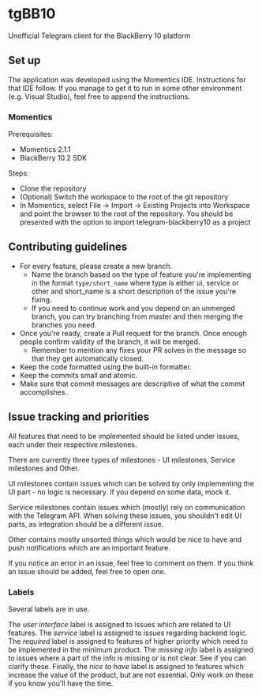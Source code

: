 tgBB10
======

Unofficial Telegram client for the BlackBerry 10 platform

## Set up

The application was developed using the Momentics IDE. Instructions for that IDE follow. If you manage to get it to run in some other environment (e.g. Visual Studio), feel free to append the instructions.

### Momentics

Prerequisites:

* Momentics 2.1.1
* BlackBerry 10.2 SDK

Steps:

* Clone the repository
* (Optional) Switch the workspace to the root of the git repository
* In Momentics, select File -> Import -> Existing Projects into Workspace and point the browser to the root of the repository. You should be presented with the option to import telegram-blackberry10 as a project

## Contributing guidelines

* For every feature, please create a new branch.
    * Name the branch based on the type of feature you're implementing in the format `type/short_name` where type is either ui, service or other and short_name is a short description of the issue you're fixing.
    * If you need to continue work and you depend on an unmerged branch, you can try branching from master and then merging the branches you need.
* Once you're ready, create a Pull request for the branch. Once enough people confirm validity of the branch, it will be merged.
	* Remember to mention any fixes your PR solves in the message so that they get automatically closed.
* Keep the code formatted using the built-in formatter.
* Keep the commits small and atomic.
* Make sure that commit messages are descriptive of what the commit accomplishes.

## Issue tracking and priorities

All features that need to be implemented should be listed under issues, each under their respective milestones.

There are currently three types of milestones - UI milestones, Service milestones and Other.

UI milestones contain issues which can be solved by only implementing the UI part - no logic is necessary. If you depend on some data, mock it.

Service milestones contain issues which (mostly) rely on communication with the Telegram API. When solving these issues, you shouldn't edit UI parts, as integration should be a different issue.

Other contains mostly unsorted things which would be nice to have and push notifications which are an important feature.

If you notice an error in an issue, feel free to comment on them. If you think an issue should be added, feel free to open one.

### Labels

Several labels are in use.

The *user interface* label is assigned to issues which are related to UI features.
The *service* label is assigned to issues regarding backend logic.
The *required* label is assigned to features of higher priority which need to be implemented in the minimum product.
The *missing info* label is assigned to issues where a part of the info is missing or is not clear. See if you can clarify these.
Finally, the *nice to have* label is assigned to features which increase the value of the product, but are not essential. Only work on these if you know you'll have the time.
